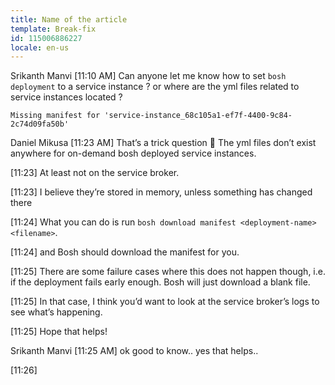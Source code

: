 ```yaml
---
title: Name of the article
template: Break-fix
id: 115006886227
locale: en-us
---
```



Srikanth Manvi [11:10 AM] 
Can anyone let me know how to set `bosh deployment` to a service instance ? or where are the yml files related to service instances located ?
```ubuntu@pivotal-ops-manager:/var/tempest/workspaces/default/deployments$ bosh deployment service-instance_68c105a1-ef7f-4400-9c84-2c74d09fa50b
Missing manifest for 'service-instance_68c105a1-ef7f-4400-9c84-2c74d09fa50b'
```

Daniel Mikusa [11:23 AM] 
That’s a trick question :slightly_smiling_face:  The yml files don’t exist anywhere for on-demand bosh deployed service instances.

[11:23] 
At least not on the service broker.

[11:23] 
I believe they’re stored in memory, unless something has changed there

[11:24] 
What you can do is run `bosh download manifest <deployment-name> <filename>`.

[11:24] 
and Bosh should download the manifest for you.

[11:25] 
There are some failure cases where this does not happen though, i.e. if the deployment fails early enough.  Bosh will just download a blank file.

[11:25] 
In that case, I think you’d want to look at the service broker’s logs to see what’s happening.

[11:25] 
Hope that helps!

Srikanth Manvi [11:25 AM] 
ok good to know.. yes that helps..

[11:26] 
